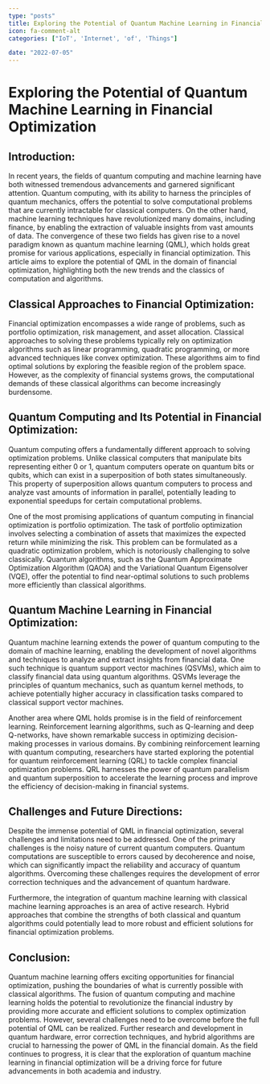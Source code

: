 ```yaml
---
type: "posts"
title: Exploring the Potential of Quantum Machine Learning in Financial Optimization
icon: fa-comment-alt
categories: ["IoT', 'Internet', 'of', 'Things"]

date: "2022-07-05"
---
```




# Exploring the Potential of Quantum Machine Learning in Financial Optimization

## Introduction:

In recent years, the fields of quantum computing and machine learning have both witnessed tremendous advancements and garnered significant attention. Quantum computing, with its ability to harness the principles of quantum mechanics, offers the potential to solve computational problems that are currently intractable for classical computers. On the other hand, machine learning techniques have revolutionized many domains, including finance, by enabling the extraction of valuable insights from vast amounts of data. The convergence of these two fields has given rise to a novel paradigm known as quantum machine learning (QML), which holds great promise for various applications, especially in financial optimization. This article aims to explore the potential of QML in the domain of financial optimization, highlighting both the new trends and the classics of computation and algorithms.

## Classical Approaches to Financial Optimization:

Financial optimization encompasses a wide range of problems, such as portfolio optimization, risk management, and asset allocation. Classical approaches to solving these problems typically rely on optimization algorithms such as linear programming, quadratic programming, or more advanced techniques like convex optimization. These algorithms aim to find optimal solutions by exploring the feasible region of the problem space. However, as the complexity of financial systems grows, the computational demands of these classical algorithms can become increasingly burdensome.

## Quantum Computing and Its Potential in Financial Optimization:

Quantum computing offers a fundamentally different approach to solving optimization problems. Unlike classical computers that manipulate bits representing either 0 or 1, quantum computers operate on quantum bits or qubits, which can exist in a superposition of both states simultaneously. This property of superposition allows quantum computers to process and analyze vast amounts of information in parallel, potentially leading to exponential speedups for certain computational problems.

One of the most promising applications of quantum computing in financial optimization is portfolio optimization. The task of portfolio optimization involves selecting a combination of assets that maximizes the expected return while minimizing the risk. This problem can be formulated as a quadratic optimization problem, which is notoriously challenging to solve classically. Quantum algorithms, such as the Quantum Approximate Optimization Algorithm (QAOA) and the Variational Quantum Eigensolver (VQE), offer the potential to find near-optimal solutions to such problems more efficiently than classical algorithms.

## Quantum Machine Learning in Financial Optimization:

Quantum machine learning extends the power of quantum computing to the domain of machine learning, enabling the development of novel algorithms and techniques to analyze and extract insights from financial data. One such technique is quantum support vector machines (QSVMs), which aim to classify financial data using quantum algorithms. QSVMs leverage the principles of quantum mechanics, such as quantum kernel methods, to achieve potentially higher accuracy in classification tasks compared to classical support vector machines.

Another area where QML holds promise is in the field of reinforcement learning. Reinforcement learning algorithms, such as Q-learning and deep Q-networks, have shown remarkable success in optimizing decision-making processes in various domains. By combining reinforcement learning with quantum computing, researchers have started exploring the potential for quantum reinforcement learning (QRL) to tackle complex financial optimization problems. QRL harnesses the power of quantum parallelism and quantum superposition to accelerate the learning process and improve the efficiency of decision-making in financial systems.

## Challenges and Future Directions:

Despite the immense potential of QML in financial optimization, several challenges and limitations need to be addressed. One of the primary challenges is the noisy nature of current quantum computers. Quantum computations are susceptible to errors caused by decoherence and noise, which can significantly impact the reliability and accuracy of quantum algorithms. Overcoming these challenges requires the development of error correction techniques and the advancement of quantum hardware.

Furthermore, the integration of quantum machine learning with classical machine learning approaches is an area of active research. Hybrid approaches that combine the strengths of both classical and quantum algorithms could potentially lead to more robust and efficient solutions for financial optimization problems.

## Conclusion:

Quantum machine learning offers exciting opportunities for financial optimization, pushing the boundaries of what is currently possible with classical algorithms. The fusion of quantum computing and machine learning holds the potential to revolutionize the financial industry by providing more accurate and efficient solutions to complex optimization problems. However, several challenges need to be overcome before the full potential of QML can be realized. Further research and development in quantum hardware, error correction techniques, and hybrid algorithms are crucial to harnessing the power of QML in the financial domain. As the field continues to progress, it is clear that the exploration of quantum machine learning in financial optimization will be a driving force for future advancements in both academia and industry.